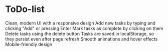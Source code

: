 # ToDo-list
Clean, modern UI with a responsive design
Add new tasks by typing and clicking "Add" or pressing Enter
Mark tasks as complete by clicking on them
Delete tasks using the delete button
Tasks are saved in localStorage, so they persist even after page refresh
Smooth animations and hover effects
Mobile-friendly design
